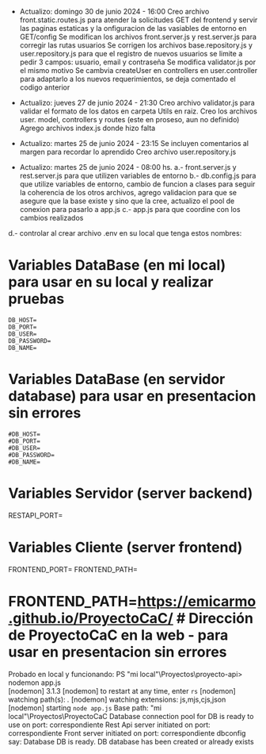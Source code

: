 - Actualizo: domingo 30 de junio 2024 - 16:00
Creo archivo front.static.routes.js para atender la solicitudes GET del frontend y servir las paginas estaticas y la onfiguracion de las vasiables de entorno en GET/config
Se modifican los archivos front.server.js y rest.server.js para corregir las rutas usuarios
Se corrigen los archivos base.repository.js y user.repository.js para que el registro de nuevos usuarios se limite a pedir 3 campos: usuario, email y contraseña
Se modifica validator.js por el mismo motivo
Se cambvia createUser en controllers en user.controller para adaptarlo a los nuevos requerimientos, se deja comentado el codigo anterior

- Actualizo: jueves 27 de junio 2024 - 21:30
Creo archivo validator.js para validar el formato de los datos en carpeta Utils en raiz. 
Creo los archivos user. model, controllers y routes (este en proseso, aun no definido)
Agrego archivos index.js donde hizo falta

- Actualizo: martes 25 de junio 2024 - 23:15
Se incluyen comentarios al margen para recordar lo aprendido
Creo archivo user.repository.js

- Actualizo: martes 25 de junio 2024 - 08:00 hs.
a.- front.server.js y rest.server.js para que utilizen variables de entorno
b.- db.config.js para que utilize variables de entorno, cambio de funcion a clases para seguir la coherencia de los otros archivos, agrego validacion 
para que se asegure que la base existe y sino que la cree, actualizo el pool de conexion para pasarlo a app.js
c.- app.js para que coordine con los cambios realizados

d.- controlar al crear archivo .env en su local que tenga estos nombres:
# Variables DataBase (en mi local) para usar en su local y realizar pruebas
    DB_HOST=
    DB_PORT=
    DB_USER=     
    DB_PASSWORD=
    DB_NAME= 

# Variables DataBase (en servidor database) para usar en presentacion sin errores
    #DB_HOST=
    #DB_PORT=
    #DB_USER=   
    #DB_PASSWORD=
    #DB_NAME=

# Variables Servidor (server backend)
RESTAPI_PORT=

# Variables Cliente (server frontend)
FRONTEND_PORT= 
FRONTEND_PATH=
# FRONTEND_PATH=https://emicarmo.github.io/ProyectoCaC/  # Dirección de ProyectoCaC en la web - para usar en presentacion sin errores

Probado en local y funcionando:
PS "mi local"\Proyectos\proyecto-api> nodemon app.js                                                                                                 
[nodemon] 3.1.3
[nodemon] to restart at any time, enter `rs`
[nodemon] watching path(s): *.*
[nodemon] watching extensions: js,mjs,cjs,json
[nodemon] starting `node app.js`
Base path: "mi local"\Proyectos\ProyectoCaC
Database connection pool for DB is ready to use on port: correspondiente
Rest Api server initiated on  port: correspondiente
Front server initiated on  port: correspondiente
dbconfig say: Database DB is ready.
DB database has been created or already exists
